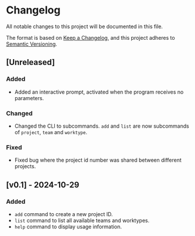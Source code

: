 # Changelog

All notable changes to this project will be documented in this file.

The format is based on [Keep a Changelog](https://keepachangelog.com/en/1.1.0/),
and this project adheres to [Semantic Versioning](https://semver.org/spec/v2.0.0.html).

## [Unreleased]

### Added

- Added an interactive prompt, activated when the program receives no parameters.

### Changed

- Changed the CLI to subcommands. `add` and `list` are now subcommands of `project`, `team` and `worktype`.

### Fixed

- Fixed bug where the project id number was shared between different projects.

## [v0.1] - 2024-10-29

### Added

- `add` command to create a new project ID.
- `list` command to list all available teams and worktypes.
- `help` command to display usage information.

